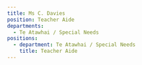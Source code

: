 ```yaml
---
title: Ms C. Davies
position: Teacher Aide
departments:
  - Te Atawhai / Special Needs
positions:
  - department: Te Atawhai / Special Needs
    title: Teacher Aide
---
```


